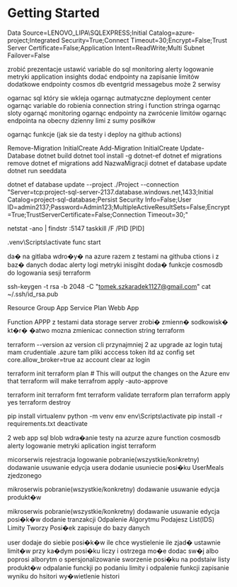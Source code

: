 # Getting Started

Data Source=LENOVO_LIPA\SQLEXPRESS;Initial Catalog=azure-project;Integrated Security=True;Connect Timeout=30;Encrypt=False;Trust Server Certificate=False;Application Intent=ReadWrite;Multi Subnet Failover=False

zrobić prezentacje
ustawić variable do sql
monitoring alerty logowanie metryki application insights
dodać endpointy na zapisanie limitów dodatkowe endpointy
cosmos db
eventgrid
messagebus
może 2 serwisy




































ogarnac sql który sie wkleja
ogarnąc autmatyczne deployment center
ogarnąc variable do robienia connection string i function stringa
ogarnąc sloty 
ogarnąć monitoring 
ogarnąc endpointy na zwrócenie limitów 
ogarnąc endpointa na obecny dzienny limi z sumy posiłków


ogarnąc funkcje (jak sie da testy i deploy na github actions)


Remove-Migration InitialCreate
Add-Migration InitialCreate
Update-Database
dotnet build
dotnet tool install -g dotnet-ef
dotnet ef migrations remove
dotnet ef migrations add NazwaMigracji
dotnet ef database update
dotnet run seeddata

dotnet ef database update --project ./Project --connection "Server=tcp:project-sql-server-2137.database.windows.net,1433;Initial Catalog=project-sql-database;Persist Security Info=False;User ID=admin2137;Password=Admin123;MultipleActiveResultSets=False;Encrypt=True;TrustServerCertificate=False;Connection Timeout=30;"


netstat -ano | findstr :5147
taskkill /F /PID [PID]

.venv\Scripts\activate
func start


da� na gitlaba
wdro�y� na azure razem z testami na githuba ctions i z baz� danych 
dodac alerty logi metryki inisgiht
doda� funkcje 
cosmosdb do logowania sesji
terraform



ssh-keygen -t rsa -b 2048 -C "tomek.szkaradek1127@gmail.com"
cat ~/.ssh/id_rsa.pub

Resource Group
App Service Plan
Webb App

Function APPP z testami 
data storage server
zrobi� zmienn� sodkowisk� kt�r� �atwo mozna zmienicac connection string
terraform


terraform --version
az version cli przynajmniej 2
az upgrade
az login tutaj mam crudentiale
.azure tam pliki acccess token itd
az config set core.allow_broker=true
az account clear
az login

terraform init
terraform plan # This will output the changes on the Azure env that terraform will make
terrafrom apply -auto-approve

terraform init
terraform fmt
terraform validate
terraform plan
terraform apply
yes
terraform destroy


pip install virtualenv
python -m venv env
env\Scripts\activate
pip install -r requirements.txt
deactivate

2 web app
sql
blob
wdra�anie testy na azurze
azure function
cosmosdb
alerty logowanie metryki aplication ingist
terraform



micorserwis 
rejestracja
logowanie
pobranie(wszystkie/konkretny) dodawanie usuwanie edycja usera
dodanie usuniecie posi�ku UserMeals zjedzonego

mikroserwis
pobranie(wszystkie/konkretny) dodawanie usuwanie edycja produkt�w

mikroserwis
pobranie(wszystkie/konkretny) dodawanie usuwanie edycja posi�k�w dodanie tranzakcji
Odpalenie Algorytmu Podajesz List(IDS) Limity Tworzy Posi�ek zapisuje do bazy danych




user dodaje do siebie posi�k�w ile chce 
wystielenie ile zjad� 
ustawnie limit�w
przy ka�dym posi�ku liczy i ostrzega
mo�e dodac sw�j albo poprosi alborytm o spersjonalizowanie
sworzenie posi�ku na podstaiw listy produkt�w 
odpalanie funckji po podaniu limity i odpalenie funkcji
zapisanie wyniku do hsitori 
wy�wietlenie histori

